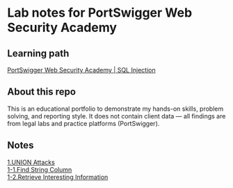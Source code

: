 # Lab notes for PortSwigger Web Security Academy

## Learning path
[PortSwigger Web Security Academy | SQL Injection](https://portswigger.net/web-security/learning-paths/sql-injection)

## About this repo
This is an educational portfolio to demonstrate my hands-on skills, problem solving, and reporting style.
It does not contain client data — all findings are from legal labs and practice platforms (PortSwigger).

## Notes
[1.UNION Attacks](https://github.com/itr-a/SQLi/blob/main/1.UNION_attack.md)  
[1-1.Find String Column](https://github.com/itr-a/SQLi/blob/main/1-1.Find_String_Column.md)  
[1-2.Retrieve Interesting Information](https://github.com/itr-a/SQLi/blob/main/1-2.Retrieve_Data.md)  
